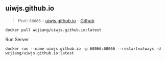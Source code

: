uiwjs.github.io
---

> Port: `60066` - [uiwjs.github.io](https://uiwjs.github.io/) - [Github](https://github.com/uiwjs/uiwjs.github.io)

```shell
docker pull wcjiang/uiwjs.github.io:latest
```

Run Server

```shell
docker run --name uiwjs.github.io -p 60066:60066 --restart=always -d wcjiang/uiwjs.github.io:latest
```